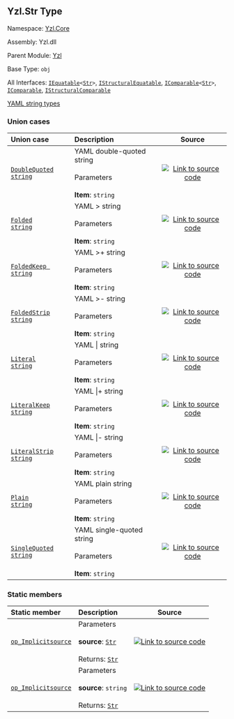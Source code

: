 ## Yzl.Str Type

Namespace: [Yzl.Core](http://localhost:8089/reference/yzl-core)

Assembly: Yzl.dll

Parent Module: [Yzl](http://localhost:8089/reference/yzl-core-yzl)

Base Type: <code>obj</code>

All Interfaces: <code><span><a href="https://docs.microsoft.com/dotnet/api/system.iequatable-1">IEquatable</a>&lt;<a href="http://localhost:8089/reference/yzl-core-yzl-str">Str</a>&gt;</span></code>, <code><a href="https://docs.microsoft.com/dotnet/api/system.collections.istructuralequatable">IStructuralEquatable</a></code>, <code><span><a href="https://docs.microsoft.com/dotnet/api/system.icomparable-1">IComparable</a>&lt;<a href="http://localhost:8089/reference/yzl-core-yzl-str">Str</a>&gt;</span></code>, <code><a href="https://docs.microsoft.com/dotnet/api/system.icomparable">IComparable</a></code>, <code><a href="https://docs.microsoft.com/dotnet/api/system.collections.istructuralcomparable">IStructuralComparable</a></code>

[YAML string types](https://yaml-multiline.info/)

### Union cases

Union case | Description | Source
:--- | :--- | :---:
[<code><span>DoubleQuoted&#32;string</span></code>](#DoubleQuoted) | YAML double-quoted string<br /><br />Parameters<br /><br />**Item**: <code>string</code><br /> | [![Link to source code](http://localhost:8089/content/img/github.png)](https://github.com/queil/yzl/tree/master/src/Yzl/Yzl.fs#L23-23)
[<code><span>Folded&#32;string</span></code>](#Folded) | YAML > string<br /><br />Parameters<br /><br />**Item**: <code>string</code><br /> | [![Link to source code](http://localhost:8089/content/img/github.png)](https://github.com/queil/yzl/tree/master/src/Yzl/Yzl.fs#L25-25)
[<code><span>FoldedKeep&#32;string</span></code>](#FoldedKeep) | YAML >+ string<br /><br />Parameters<br /><br />**Item**: <code>string</code><br /> | [![Link to source code](http://localhost:8089/content/img/github.png)](https://github.com/queil/yzl/tree/master/src/Yzl/Yzl.fs#L29-29)
[<code><span>FoldedStrip&#32;string</span></code>](#FoldedStrip) | YAML >- string<br /><br />Parameters<br /><br />**Item**: <code>string</code><br /> | [![Link to source code](http://localhost:8089/content/img/github.png)](https://github.com/queil/yzl/tree/master/src/Yzl/Yzl.fs#L27-27)
[<code><span>Literal&#32;string</span></code>](#Literal) | YAML &#124; string<br /><br />Parameters<br /><br />**Item**: <code>string</code><br /> | [![Link to source code](http://localhost:8089/content/img/github.png)](https://github.com/queil/yzl/tree/master/src/Yzl/Yzl.fs#L31-31)
[<code><span>LiteralKeep&#32;string</span></code>](#LiteralKeep) | YAML &#124;+ string<br /><br />Parameters<br /><br />**Item**: <code>string</code><br /> | [![Link to source code](http://localhost:8089/content/img/github.png)](https://github.com/queil/yzl/tree/master/src/Yzl/Yzl.fs#L35-35)
[<code><span>LiteralStrip&#32;string</span></code>](#LiteralStrip) | YAML &#124;- string<br /><br />Parameters<br /><br />**Item**: <code>string</code><br /> | [![Link to source code](http://localhost:8089/content/img/github.png)](https://github.com/queil/yzl/tree/master/src/Yzl/Yzl.fs#L33-33)
[<code><span>Plain&#32;string</span></code>](#Plain) | YAML plain string<br /><br />Parameters<br /><br />**Item**: <code>string</code><br /> | [![Link to source code](http://localhost:8089/content/img/github.png)](https://github.com/queil/yzl/tree/master/src/Yzl/Yzl.fs#L19-19)
[<code><span>SingleQuoted&#32;string</span></code>](#SingleQuoted) | YAML single-quoted string<br /><br />Parameters<br /><br />**Item**: <code>string</code><br /> | [![Link to source code](http://localhost:8089/content/img/github.png)](https://github.com/queil/yzl/tree/master/src/Yzl/Yzl.fs#L21-21)


### Static members

Static member | Description | Source
:--- | :--- | :---:
[<code><span>op_Implicit<span>source</span></span></code>](#op_Implicit) | Parameters<br /><br />**source**: <code><a href="http://localhost:8089/reference/yzl-core-yzl-str">Str</a></code><br /><br />Returns: <code><a href="http://localhost:8089/reference/yzl-core-yzl-str">Str</a></code><br /> | [![Link to source code](http://localhost:8089/content/img/github.png)](https://github.com/queil/yzl/tree/master/src/Yzl/Yzl.fs#L38-38)
[<code><span>op_Implicit<span>source</span></span></code>](#op_Implicit) | Parameters<br /><br />**source**: <code>string</code><br /><br />Returns: <code><a href="http://localhost:8089/reference/yzl-core-yzl-str">Str</a></code><br /> | [![Link to source code](http://localhost:8089/content/img/github.png)](https://github.com/queil/yzl/tree/master/src/Yzl/Yzl.fs#L37-37)



